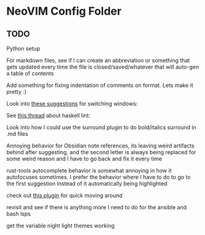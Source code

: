 # NeoVIM Config Folder
## TODO

Python setup

For markdown files, see if I can create an abbreviation or something that gets updated every time the file is closed/saved/whatever that will auto-gen a table of contents

Add something for fixing indentation of comments on format. Lets make it pretty :)

Look into [these suggestions](https://neovim.io/doc/user/nvim_terminal_emulator.html#terminal-input) for switching windows: 

See [this thread](https://www.reddit.com/r/haskell/comments/17m6ord/thoughts_on_eta_reduction/) about haskell lint: 

Look into how I could use the surround plugin to do bold/italics surround in .md files

Annoying behavior for Obsidian note references, its leaving weird artifacts behind after suggesting, and the second letter is always being replaced for some weird reason and I have to go back and fix it every time

rust-tools autocomplete behavior is somewhat annoying in how it autofocuses sometimes. I prefer the behavior where I have to do <C-N> to go to the first suggestion instead of it automatically being highlighted

check out [this plugin](https://github.com/ggandor/leap.nvim) for quick moving around

revisit and see if there is anything more I need to do for the ansible and bash lsps

get the variable night light themes working
